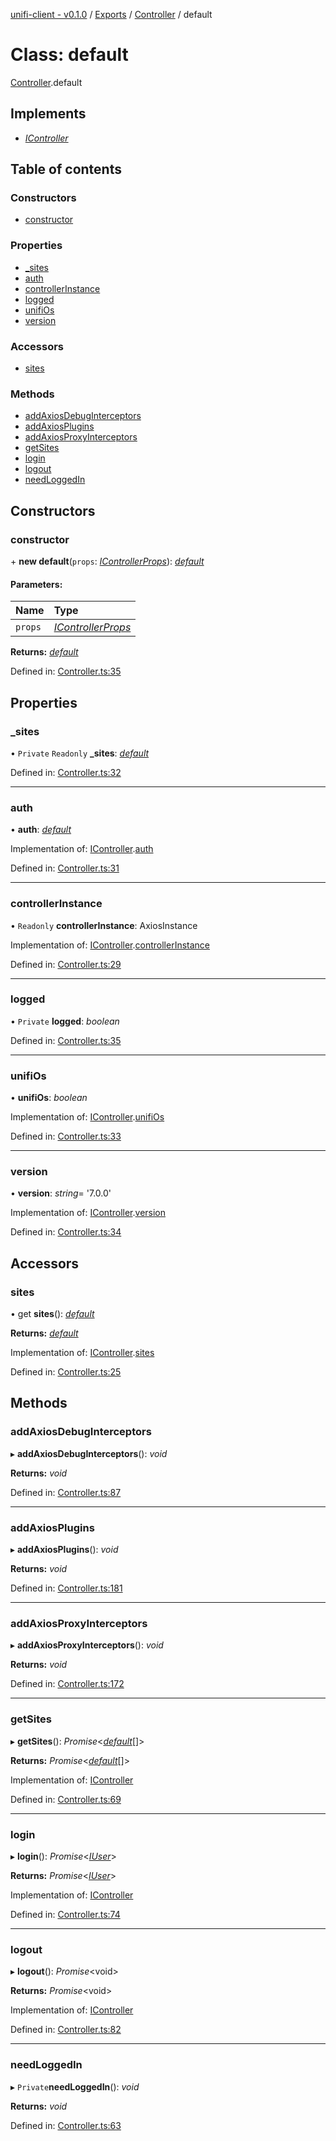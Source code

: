 [unifi-client - v0.1.0](../README.md) / [Exports](../modules.md) / [Controller](../modules/controller.md) / default

# Class: default

[Controller](../modules/controller.md).default

## Implements

* [*IController*](../interfaces/icontroller.icontroller-1.md)

## Table of contents

### Constructors

- [constructor](controller.default.md#constructor)

### Properties

- [\_sites](controller.default.md#_sites)
- [auth](controller.default.md#auth)
- [controllerInstance](controller.default.md#controllerinstance)
- [logged](controller.default.md#logged)
- [unifiOs](controller.default.md#unifios)
- [version](controller.default.md#version)

### Accessors

- [sites](controller.default.md#sites)

### Methods

- [addAxiosDebugInterceptors](controller.default.md#addaxiosdebuginterceptors)
- [addAxiosPlugins](controller.default.md#addaxiosplugins)
- [addAxiosProxyInterceptors](controller.default.md#addaxiosproxyinterceptors)
- [getSites](controller.default.md#getsites)
- [login](controller.default.md#login)
- [logout](controller.default.md#logout)
- [needLoggedIn](controller.default.md#needloggedin)

## Constructors

### constructor

\+ **new default**(`props`: [*IControllerProps*](../interfaces/controller.icontrollerprops.md)): [*default*](controller.default.md)

#### Parameters:

Name | Type |
:------ | :------ |
`props` | [*IControllerProps*](../interfaces/controller.icontrollerprops.md) |

**Returns:** [*default*](controller.default.md)

Defined in: [Controller.ts:35](https://github.com/thib3113/unifi-client/blob/d186312/src/Controller.ts#L35)

## Properties

### \_sites

• `Private` `Readonly` **\_sites**: [*default*](sites_sites.default.md)

Defined in: [Controller.ts:32](https://github.com/thib3113/unifi-client/blob/d186312/src/Controller.ts#L32)

___

### auth

• **auth**: [*default*](unifiauth.default.md)

Implementation of: [IController](../interfaces/icontroller.icontroller-1.md).[auth](../interfaces/icontroller.icontroller-1.md#auth)

Defined in: [Controller.ts:31](https://github.com/thib3113/unifi-client/blob/d186312/src/Controller.ts#L31)

___

### controllerInstance

• `Readonly` **controllerInstance**: AxiosInstance

Implementation of: [IController](../interfaces/icontroller.icontroller-1.md).[controllerInstance](../interfaces/icontroller.icontroller-1.md#controllerinstance)

Defined in: [Controller.ts:29](https://github.com/thib3113/unifi-client/blob/d186312/src/Controller.ts#L29)

___

### logged

• `Private` **logged**: *boolean*

Defined in: [Controller.ts:35](https://github.com/thib3113/unifi-client/blob/d186312/src/Controller.ts#L35)

___

### unifiOs

• **unifiOs**: *boolean*

Implementation of: [IController](../interfaces/icontroller.icontroller-1.md).[unifiOs](../interfaces/icontroller.icontroller-1.md#unifios)

Defined in: [Controller.ts:33](https://github.com/thib3113/unifi-client/blob/d186312/src/Controller.ts#L33)

___

### version

• **version**: *string*= '7.0.0'

Implementation of: [IController](../interfaces/icontroller.icontroller-1.md).[version](../interfaces/icontroller.icontroller-1.md#version)

Defined in: [Controller.ts:34](https://github.com/thib3113/unifi-client/blob/d186312/src/Controller.ts#L34)

## Accessors

### sites

• get **sites**(): [*default*](sites_sites.default.md)

**Returns:** [*default*](sites_sites.default.md)

Implementation of: [IController](../interfaces/icontroller.icontroller-1.md).[sites](../interfaces/icontroller.icontroller-1.md#sites)

Defined in: [Controller.ts:25](https://github.com/thib3113/unifi-client/blob/d186312/src/Controller.ts#L25)

## Methods

### addAxiosDebugInterceptors

▸ **addAxiosDebugInterceptors**(): *void*

**Returns:** *void*

Defined in: [Controller.ts:87](https://github.com/thib3113/unifi-client/blob/d186312/src/Controller.ts#L87)

___

### addAxiosPlugins

▸ **addAxiosPlugins**(): *void*

**Returns:** *void*

Defined in: [Controller.ts:181](https://github.com/thib3113/unifi-client/blob/d186312/src/Controller.ts#L181)

___

### addAxiosProxyInterceptors

▸ **addAxiosProxyInterceptors**(): *void*

**Returns:** *void*

Defined in: [Controller.ts:172](https://github.com/thib3113/unifi-client/blob/d186312/src/Controller.ts#L172)

___

### getSites

▸ **getSites**(): *Promise*<[*default*](sites_site.default.md)[]\>

**Returns:** *Promise*<[*default*](sites_site.default.md)[]\>

Implementation of: [IController](../interfaces/icontroller.icontroller-1.md)

Defined in: [Controller.ts:69](https://github.com/thib3113/unifi-client/blob/d186312/src/Controller.ts#L69)

___

### login

▸ **login**(): *Promise*<[*IUser*](../interfaces/user_iuser.iuser.md)\>

**Returns:** *Promise*<[*IUser*](../interfaces/user_iuser.iuser.md)\>

Implementation of: [IController](../interfaces/icontroller.icontroller-1.md)

Defined in: [Controller.ts:74](https://github.com/thib3113/unifi-client/blob/d186312/src/Controller.ts#L74)

___

### logout

▸ **logout**(): *Promise*<void\>

**Returns:** *Promise*<void\>

Implementation of: [IController](../interfaces/icontroller.icontroller-1.md)

Defined in: [Controller.ts:82](https://github.com/thib3113/unifi-client/blob/d186312/src/Controller.ts#L82)

___

### needLoggedIn

▸ `Private`**needLoggedIn**(): *void*

**Returns:** *void*

Defined in: [Controller.ts:63](https://github.com/thib3113/unifi-client/blob/d186312/src/Controller.ts#L63)
